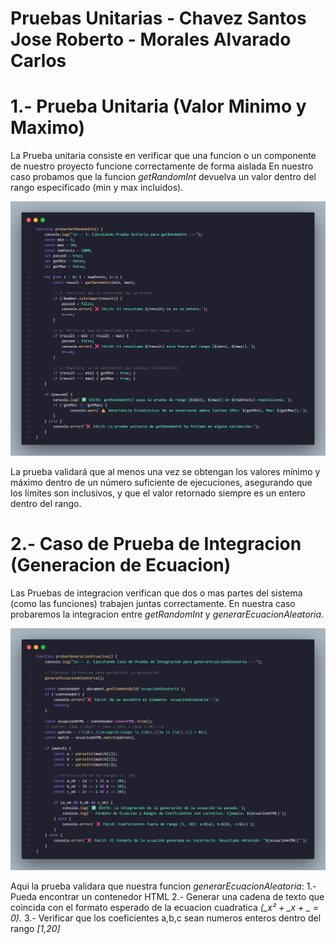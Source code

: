# Pruebas Unitarias - Chavez Santos Jose Roberto - Morales Alvarado Carlos

# 1.- Prueba Unitaria (Valor Minimo y Maximo)

La Prueba unitaria consiste en verificar que una funcion o un componente de nuestro proyecto funcione correctamente de forma aislada
En nuestro caso probamos que la funcion *getRandomInt* devuelva un valor dentro del rango especificado (min y max incluidos).

![prueba unitaria uno](https://github.com/Loyix19/PruebasUnitarias/blob/main/PruebaUnitaria1.png)

La prueba validará que al menos una vez se obtengan los valores mínimo y máximo dentro de un número suficiente de ejecuciones, asegurando que los límites son inclusivos, y que el valor retornado siempre es un entero dentro del rango.


# 2.- Caso de Prueba de Integracion (Generacion de Ecuacion)

Las Pruebas de integracion verifican que dos o mas partes del sistema (como las funciones) trabajen juntas correctamente.
En nuestra caso probaremos la integracion entre *getRandomInt* y *generarEcuacionAleatoria*.

![prueba unitaria uno](https://github.com/Loyix19/PruebasUnitarias/blob/main/PruebaUnitaria2.png) 

Aqui la prueba validara que nuestra funcion *generarEcuacionAleatoria*:
1.- Pueda encontrar un contenedor HTML 
2.- Generar una cadena de texto que coincida con el formato esperado de la ecuacion cuadratica *(_x² + _x + _ = 0).*
3.- Verificar que los coeficientes a,b,c sean numeros enteros dentro del rango *[1,20]*








